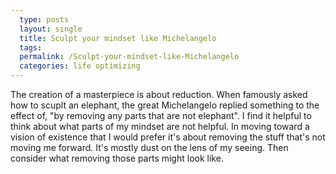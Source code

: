 ```yaml
---
  type: posts
  layout: single
  title: Sculpt your mindset like Michelangelo
  tags: 
  permalink: /Sculpt-your-mindset-like-Michelangelo
  categories: life optimizing
---
```


The creation of a masterpiece is about reduction. When famously asked how to scuplt an elephant, the great Michelangelo replied something to the effect of, "by removing any parts that are not elephant". I find it helpful to think about what parts of my mindset are not helpful. In moving toward a vision of existence that I would prefer it's about removing the stuff that's not moving me forward. It's mostly dust on the lens of my seeing. Then consider what removing those parts might look like. </p>